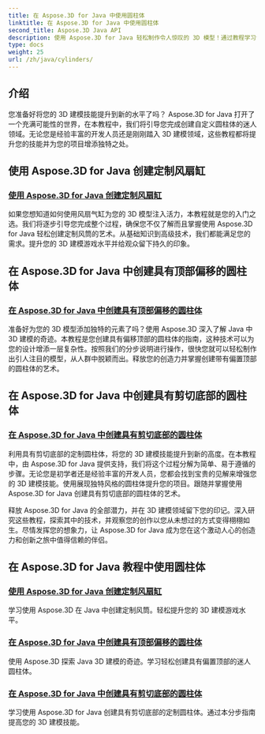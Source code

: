```yaml
---
title: 在 Aspose.3D for Java 中使用圆柱体
linktitle: 在 Aspose.3D for Java 中使用圆柱体
second_title: Aspose.3D Java API
description: 使用 Aspose.3D for Java 轻松制作令人惊叹的 3D 模型！通过教程学习创建风扇气缸、偏置顶部气缸和剪切底部气缸。
type: docs
weight: 25
url: /zh/java/cylinders/
---
```

## 介绍

您准备好将您的 3D 建模技能提升到新的水平了吗？ Aspose.3D for Java 打开了一个充满可能性的世界，在本教程中，我们将引导您完成创建自定义圆柱体的迷人领域。无论您是经验丰富的开发人员还是刚刚踏入 3D 建模领域，这些教程都将提升您的技能并为您的项目增添独特之处。

## 使用 Aspose.3D for Java 创建定制风扇缸

### [使用 Aspose.3D for Java 创建定制风扇缸](./creating-fan-cylinders/)

如果您想知道如何使用风扇气缸为您的 3D 模型注入活力，本教程就是您的入门之选。我们将逐步引导您完成整个过程，确保您不仅了解而且掌握使用 Aspose.3D for Java 轻松创建定制风筒的艺术。从基础知识到高级技术，我们都能满足您的需求。提升您的 3D 建模游戏水平并给观众留下持久的印象。

## 在 Aspose.3D for Java 中创建具有顶部偏移的圆柱体

### [在 Aspose.3D for Java 中创建具有顶部偏移的圆柱体](./creating-cylinders-with-offset-top/)

准备好为您的 3D 模型添加独特的元素了吗？使用 Aspose.3D 深入了解 Java 中 3D 建模的奇迹。本教程是您创建具有偏移顶部的圆柱体的指南，这种技术可以为您的设计增添一层复杂性。按照我们的分步说明进行操作，很快您就可以轻松制作出引人注目的模型，从人群中脱颖而出。释放您的创造力并掌握创建带有偏置顶部的圆柱体的艺术。

## 在 Aspose.3D for Java 中创建具有剪切底部的圆柱体

### [在 Aspose.3D for Java 中创建具有剪切底部的圆柱体](./creating-cylinders-with-sheared-bottom/)

利用具有剪切底部的定制圆柱体，将您的 3D 建模技能提升到新的高度。在本教程中，由 Aspose.3D for Java 提供支持，我们将这个过程分解为简单、易于遵循的步骤。无论您是初学者还是经验丰富的开发人员，您都会找到宝贵的见解来增强您的 3D 建模技能。使用展现独特风格的圆柱体提升您的项目。跟随并掌握使用 Aspose.3D for Java 创建具有剪切底部的圆柱体的艺术。

释放 Aspose.3D for Java 的全部潜力，并在 3D 建模领域留下您的印记。深入研究这些教程，探索其中的技术，并观察您的创作以您从未想过的方式变得栩栩如生。尽情发挥您的想象力，让 Aspose.3D for Java 成为您在这个激动人心的创造力和创新之旅中值得信赖的伴侣。
## 在 Aspose.3D for Java 教程中使用圆柱体
### [使用 Aspose.3D for Java 创建定制风扇缸](./creating-fan-cylinders/)
学习使用 Aspose.3D 在 Java 中创建定制风筒。轻松提升您的 3D 建模游戏水平。
### [在 Aspose.3D for Java 中创建具有顶部偏移的圆柱体](./creating-cylinders-with-offset-top/)
使用 Aspose.3D 探索 Java 3D 建模的奇迹。学习轻松创建具有偏置顶部的迷人圆柱体。
### [在 Aspose.3D for Java 中创建具有剪切底部的圆柱体](./creating-cylinders-with-sheared-bottom/)
学习使用 Aspose.3D for Java 创建具有剪切底部的定制圆柱体。通过本分步指南提高您的 3D 建模技能。